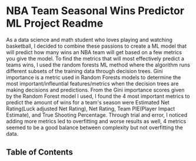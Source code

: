 # NBA Team Seasonal Wins Predictor ML Project Readme

As a data science and math student who loves playing and watching basketball, I decided to combine these passions to create a ML model that will predict how many wins an NBA team will get based on a few metrics you give the model. To find the metrics that will most effectively predict a teams wins, I used the random forests ML method where the algorithm runs different subsets of the training data through decision trees. Gini importance is a metric used in Random Forests models to determine the most important/infleuntial features/metrics when the decision trees are making decisions and predictions. From the Gini importance scores given by the Random Forest model I used, I found the 4 most important metrics to predict the amount of wins for a team's season were Estimated Net Rating(Luck adjusted Net Rating), Net Rating, Team PIE(Player Impact Estimate), and True Shooting Percentage. Through trial and error, I noticed adding more metrics led to overfitting and worse results as well, 4 metrics seemed to be a good balance between complexity but not overfitting the data.

## Table of Contents
